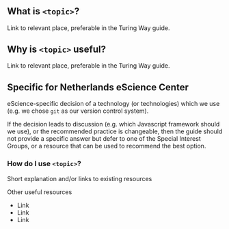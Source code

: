 # <Topic>

## What is ``<topic>``?

Link to relevant place, preferable in the Turing Way guide.

## Why is ``<topic>`` useful?

Link to relevant place, preferable in the Turing Way guide.

## Specific for Netherlands eScience Center

eScience-specific decision of a technology (or technologies) which we use
(e.g. we chose ``git`` as our version control system).

If the decision leads to discussion (e.g. which Javascript framework should we
use), or the recommended practice is changeable, then the guide should not
provide a specific answer but defer to one of the Special Interest Groups, or
a resource that can be used to recommend the best option.

### How do I use ``<topic>``?

Short explanation and/or links to existing resources

Other useful resources

- Link
- Link
- Link 